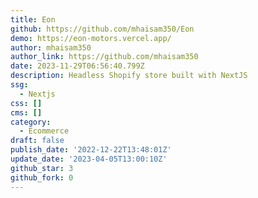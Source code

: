 ```yaml
---
title: Eon
github: https://github.com/mhaisam350/Eon
demo: https://eon-motors.vercel.app/
author: mhaisam350
author_link: https://github.com/mhaisam350
date: 2023-11-29T06:56:40.799Z
description: Headless Shopify store built with NextJS
ssg:
  - Nextjs
css: []
cms: []
category:
  - Ecommerce
draft: false
publish_date: '2022-12-22T13:48:01Z'
update_date: '2023-04-05T13:00:10Z'
github_star: 3
github_fork: 0
---
```

